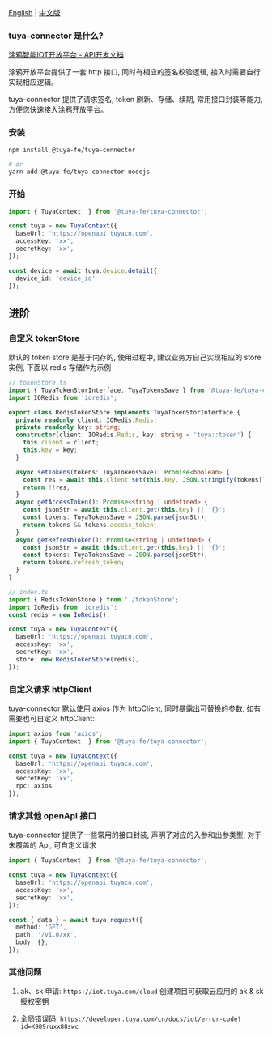 [English](README.md) | [中文版](README_CN.md)

### tuya-connector 是什么?

[涂鸦智能IOT开放平台 - API开发文档](https://developer.tuya.com/cn/docs/iot/api-reference?id=Ka7qb7vhber64) 

涂鸦开放平台提供了一套 http 接口, 同时有相应的签名校验逻辑, 接入时需要自行实现相应逻辑。

tuya-connector 提供了请求签名, token 刷新、存储、续期, 常用接口封装等能力, 方便您快速接入涂鸦开放平台。

### 安装

```bash
npm install @tuya-fe/tuya-connector

# or
yarn add @tuya-fe/tuya-connector-nodejs
```

### 开始

```ts
import { TuyaContext  } from '@tuya-fe/tuya-connector';

const tuya = new TuyaContext({
  baseUrl: 'https://openapi.tuyacn.com',
  accessKey: 'xx',
  secretKey: 'xx',
});

const device = await tuya.device.detail({
  device_id: 'device_id'
});

```

## 进阶

### 自定义 tokenStore

默认的 token store 是基于内存的, 使用过程中, 建议业务方自己实现相应的 store 实例, 下面以 redis 存储作为示例

```ts
// tokenStore.ts
import { TuyaTokenStorInterface, TuyaTokensSave } from '@tuya-fe/tuya-connector';
import IORedis from 'ioredis';

export class RedisTokenStore implements TuyaTokenStorInterface {
  private readonly client: IORedis.Redis;
  private readonly key: string;
  constructor(client: IORedis.Redis, key: string = 'tuya::token') {
    this.client = client;
    this.key = key;
  }

  async setTokens(tokens: TuyaTokensSave): Promise<boolean> {
    const res = await this.client.set(this.key, JSON.stringify(tokens));
    return !!res;
  }
  async getAccessToken(): Promise<string | undefined> {
    const jsonStr = await this.client.get(this.key) || '{}';
    const tokens: TuyaTokensSave = JSON.parse(jsonStr);
    return tokens && tokens.access_token;
  }
  async getRefreshToken(): Promise<string | undefined> {
    const jsonStr = await this.client.get(this.key) || '{}';
    const tokens: TuyaTokensSave = JSON.parse(jsonStr);
    return tokens.refresh_token;
  }
}

// index.ts
import { RedisTokenStore } from './tokenStore';
import IoRedis from 'ioredis';
const redis = new IoRedis();

const tuya = new TuyaContext({
  baseUrl: 'https://openapi.tuyacn.com',
  accessKey: 'xx',
  secretKey: 'xx',
  store: new RedisTokenStore(redis),
});
```

### 自定义请求 httpClient 

tuya-connector 默认使用 axios 作为 httpClient, 同时暴露出可替换的参数, 如有需要也可自定义 httpClient:

```ts
import axios from 'axios';
import { TuyaContext  } from '@tuya-fe/tuya-connector';

const tuya = new TuyaContext({
  baseUrl: 'https://openapi.tuyacn.com',
  accessKey: 'xx',
  secretKey: 'xx',
  rpc: axios
});
```

### 请求其他 openApi 接口

tuya-connector 提供了一些常用的接口封装, 声明了对应的入参和出参类型, 对于未覆盖的 Api, 可自定义请求

```ts
import { TuyaContext  } from '@tuya-fe/tuya-connector';

const tuya = new TuyaContext({
  baseUrl: 'https://openapi.tuyacn.com',
  accessKey: 'xx',
  secretKey: 'xx',
});

const { data } = await tuya.request({
  method: 'GET',
  path: '/v1.0/xx',
  body: {},
});
```

### 其他问题

1. ak、sk 申请: `https://iot.tuya.com/cloud` 创建项目可获取云应用的 ak & sk 授权密钥

2. 全局错误码: `https://developer.tuya.com/cn/docs/iot/error-code?id=K989ruxx88swc`
